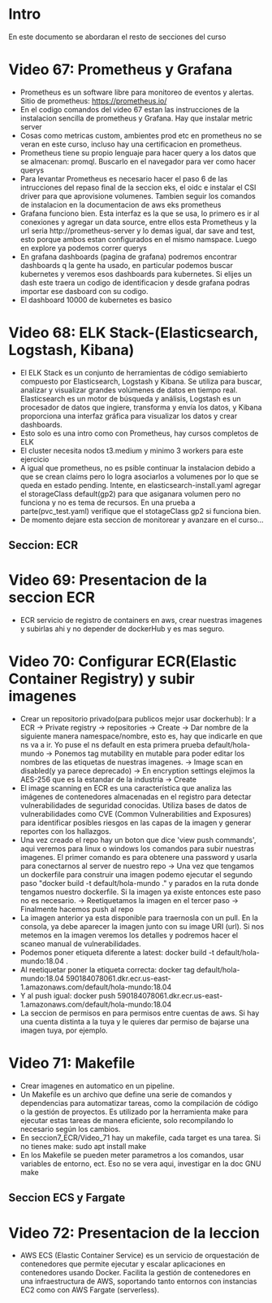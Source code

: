 # Intro
En este documento se abordaran el resto de secciones del curso
# Video 67: Prometheus y Grafana
- Prometheus es un software libre para monitoreo de eventos y alertas. Sitio de prometheus: https://prometheus.io/
- En el codigo comandos del video 67 estan las instrucciones de la instalacion sencilla de prometheus y Grafana. Hay que instalar metric server
- Cosas como metricas custom, ambientes prod etc en prometheus no se veran en este curso, incluso hay una certificacion en prometheus.
- Prometheus tiene su propio lenguaje para hacer query a los datos que se almacenan: promql. Buscarlo en el navegador para ver como hacer querys
- Para levantar Prometheus es necesario hacer el paso 6 de las intrucciones del repaso final de la seccion eks, el oidc e instalar el CSI driver para que aprovisione volumenes. Tambien seguir los comandos de instalacion en la documentacion de aws eks prometheus
- Grafana funciono bien. Esta interfaz es la que se usa, lo primero es ir al conexiones y agregar un data source, entre ellos esta Prometheus y la url seria http://prometheus-server y lo demas igual, dar save and test, esto porque ambos estan configurados en el mismo namspace. Luego en explore ya podemos correr querys
- En grafana dashboards (pagina de grafana) podremos encontrar dashboards q la gente ha usado, en particular podemos buscar kubernetes y veremos esos dashboards para kubernetes. Si elijes un dash este traera un codigo de identificacion y desde grafana podras importar ese dasboard con su codigo.
- El dashboard 10000 de kubernetes es basico
# Video 68: ELK Stack-(Elasticsearch, Logstash, Kibana)
- El ELK Stack es un conjunto de herramientas de código semiabierto compuesto por Elasticsearch, Logstash y Kibana. Se utiliza para buscar, analizar y visualizar grandes volúmenes de datos en tiempo real. Elasticsearch es un motor de búsqueda y análisis, Logstash es un procesador de datos que ingiere, transforma y envía los datos, y Kibana proporciona una interfaz gráfica para visualizar los datos y crear dashboards.
- Esto solo es una intro como con Prometheus, hay cursos completos de ELK
- El cluster necesita nodos t3.medium y minimo 3 workers para este ejercicio
- A igual que prometheus, no es psible continuar la instalacion debido a que se crean claims pero lo logra asociarlos a volumenes por lo que se queda en estado pending. Intente, en elasticsearch-install.yaml agregar el storageClass default(gp2) para que asiganara volumen pero no funciona y no es tema de recursos. En una prueba a parte(pvc_test.yaml) verifique que el stotageClass gp2 si funciona bien.
- De momento dejare esta seccion de monitorear y avanzare en el curso...
## Seccion: ECR
# Video 69: Presentacion de la seccion ECR
- ECR servicio de registro de containers en aws, crear nuestras imagenes y subirlas ahi y no depender de dockerHub y es mas seguro.
# Video 70: Configurar ECR(Elastic Container Registry) y subir imagenes
- Crear un repositorio privado(para publicos mejor usar dockerhub): Ir a ECR -> Private registry -> repositories -> Create -> Dar nombre de la siguiente manera namespace/nombre, esto es, hay que indicarle en que ns va a ir. Yo puse el ns default en esta primera prueba 
default/hola-mundo -> Ponemos tag mutability en mutable para poder editar los nombres de las etiquetas de nuestras imagenes. -> Image scan en disabled(y ya parece deprecado) -> En encryption settings elejimos la AES-256 que es la estandar de la industria -> Create
- El image scanning en ECR es una característica que analiza las imágenes de contenedores almacenadas en el registro para detectar vulnerabilidades de seguridad conocidas. Utiliza bases de datos de vulnerabilidades como CVE (Common Vulnerabilities and Exposures) para identificar posibles riesgos en las capas de la imagen y generar reportes con los hallazgos.
- Una vez creado el repo hay un boton que dice 'view push commands', aqui veremos para linux o windows los comandos para subir nuestras imagenes. El primer comando es para obtenere una password y usarla para conectarnos al server de nuestro repo -> Una vez que tengamos un dockerfile para construir una imagen podemo ejecutar el segundo paso "docker build -t default/hola-mundo ." y parados en la ruta donde tengamos nuestro dockerfile. Si la imagen ya existe entonces este paso no es necesario. -> Reetiquetamos la imagen en el tercer paso -> Finalmente hacemos push al repo
- La imagen anterior ya esta disponible para traernosla con un pull. En la consola, ya debe aparecer la imagen junto con su image URI (url). Si nos metemos en la imagen veremos los detalles y podremos hacer el scaneo manual de vulnerabilidades.
- Podemos poner etiqueta diferente a latest: docker build -t default/hola-mundo:18.04 .
- Al reetiquetar poner la etiqueta correcta: docker tag default/hola-mundo:18.04 590184078061.dkr.ecr.us-east-1.amazonaws.com/default/hola-mundo:18.04
- Y al push igual: docker push 590184078061.dkr.ecr.us-east-1.amazonaws.com/default/hola-mundo:18.04
- La seccion de permisos en para permisos entre cuentas de aws. Si hay una cuenta distinta a la tuya y le quieres dar permiso de bajarse una imagen tuya, por ejemplo.
# Video 71: Makefile
- Crear imagenes en automatico en un pipeline.
- Un Makefile es un archivo que define una serie de comandos y dependencias para automatizar tareas, como la compilación de código o la gestión de proyectos. Es utilizado por la herramienta make para ejecutar estas tareas de manera eficiente, solo recompilando lo necesario según los cambios.
- En seccion7_ECR/Video_71 hay un makefile, cada target es una tarea. Si no tienes make: sudo apt install make
- En los Makefile se pueden meter parametros a los comandos, usar variables de entorno, ect. Eso no se vera aqui, investigar en la doc GNU make
## Seccion ECS y Fargate
# Video 72: Presentacion de la leccion
- AWS ECS (Elastic Container Service) es un servicio de orquestación de contenedores que permite ejecutar y escalar aplicaciones en contenedores usando Docker. Facilita la gestión de contenedores en una infraestructura de AWS, soportando tanto entornos con instancias EC2 como con AWS Fargate (serverless).